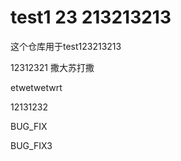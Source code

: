# test1 23 213213213

这个仓库用于test123213213

12312321 撒大苏打撒

etwetwetwrt

12131232

BUG_FIX

BUG_FIX3
